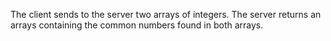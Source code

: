 The client sends to the server two arrays of integers. The server returns an arrays containing the common numbers found in both arrays.